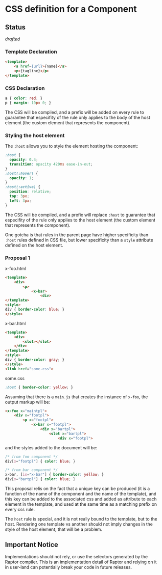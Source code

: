 # CSS definition for a Component

## Status

_drafted_

### Template Declaration

```html
<template>
    <a href={url}>{name}</a>
    <p>{tagline}</p>
</template>
```

### CSS Declaration

```css
a { color: red; }
p { margin: 10px 0; }
```

The CSS will be compiled, and a prefix will be added on every rule to guarantee that especifity of the rule only applies to the body of the host element (the custom element that represents the component).

### Styling the host element

The `:host` allows you to style the element hosting the component:

```css
:host {
  opacity: 0.4;
  transition: opacity 420ms ease-in-out;
}
:host(:hover) {
  opacity: 1;
}
:host(:active) {
  position: relative;
  top: 3px;
  left: 3px;
}
```

The CSS will be compiled, and a prefix will replace `:host` to guarantee that especifity of the rule only applies to the host element (the custom element that represents the component).

One gotcha is that rules in the parent page have higher specificity than `:host` rules defined in CSS file, but lower specificity than a `style` attribute defined on the host element.


### Proposal 1

x-foo.html
```html
<template>
    <div>
        <p>
            <x-bar>
                <div>
</template>
<style>
div { border-color: blue; }
</style>
```

x-bar.html
```html
<template>
    <div>
        <slot></slot>
    </div>
</template>
<style>
div { border-color: gray; }
</style>
<link href="some.css">
```

some.css
```css
:host { border-color: yellow; }
```

Assuming that there is a `main.js` that creates the instance of `x-foo`, the output markup will be:

```html
<x-foo x="maintpl">
    <div x="footpl">
        <p x="footpl">
            <x-bar x="footpl">
                <div x="bartpl">
                    <slot x="bartpl">
                        <div x="footpl">
```

and the styles added to the document will be:

```css
/* from foo component */
div[x="footpl"] { color: blue; }

/* from bar component */
x-bar, [is="x-bar"] { border-color: yellow; }
div[x="bartpl"] { color: blue; }
```

This proposal relis on the fact that a unique key can be produced (it is a function of the name of the component and the name of the template), and this key can be added to the associated css and added as attribute to each element in the template, and used at the same time as a matching prefix on every css rule.

The `host` rule is special, and it is not really bound to the template, but to the host. Rendering one template vs another should not imply changes in the style of the host element, that will be a problem.

## Important Notice

Implementations should not rely, or use the selectors generated by the Raptor compiler. This is an implementation detail of Raptor and relying on it in user-land can potentially break your code in future releases.
